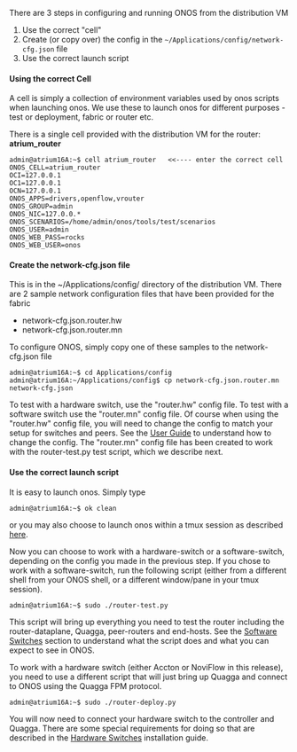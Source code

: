 There are 3 steps in configuring and running ONOS from the distribution VM

1. Use the correct "cell"
1. Create (or copy over) the config in the `~/Applications/config/network-cfg.json` file
1. Use the correct launch script

#### Using the correct Cell

A cell is simply a collection of environment variables used by onos scripts when launching onos. We use these to launch onos for different purposes - test or deployment, fabric or router etc.

There is a single cell provided with the distribution VM for the router: **atrium_router**  
  

    admin@atrium16A:~$ cell atrium_router   <<---- enter the correct cell
    ONOS_CELL=atrium_router
    OCI=127.0.0.1
    OC1=127.0.0.1
    OCN=127.0.0.1
    ONOS_APPS=drivers,openflow,vrouter
    ONOS_GROUP=admin
    ONOS_NIC=127.0.0.*
    ONOS_SCENARIOS=/home/admin/onos/tools/test/scenarios
    ONOS_USER=admin
    ONOS_WEB_PASS=rocks
    ONOS_WEB_USER=onos



#### Create the network-cfg.json file

This is in the ~/Applications/config/ directory of the distribution VM. There are 2 sample network configuration files that have been provided for the fabric
* network-cfg.json.router.hw
* network-cfg.json.router.mn

To configure ONOS, simply copy one of these samples to the network-cfg.json file
    
    admin@atrium16A:~$ cd Applications/config 
    admin@atrium16A:~/Applications/config$ cp network-cfg.json.router.mn network-cfg.json

To test with a hardware switch, use the "router.hw" config file. To test with a software switch  use the "router.mn" config file. Of course when using the "router.hw" config file, you will need to change the config to match your setup for switches and peers. See the [User Guide](https://github.com/onfsdn/atrium-docs/wiki/User-Guide-ONOS-Based-Router-16A) to understand how to change the config. The "router.mn" config file has been created to work with the router-test.py test script, which we describe next.

#### Use the correct launch script

It is easy to launch onos. Simply type

    admin@atrium16A:~$ ok clean

or you may also choose to launch onos within a tmux session as described [here](https://github.com/onfsdn/atrium-docs/wiki/Configure-and-run-ONOS-15A#launching-onos-for-deployment).

Now you can choose to work with a hardware-switch or a software-switch, depending on the config you made in the previous step. If you chose to work with a software-switch, run the following script (either from a different shell from your ONOS shell, or a different window/pane in your tmux session). 

    admin@atrium16A:~$ sudo ./router-test.py

This script will bring up everything you need to test the router including the router-dataplane, Quagga, peer-routers and end-hosts. See the [Software Switches](https://github.com/onfsdn/atrium-docs/wiki/Software-Install-ONOS-Router-16A) section to understand what the script does and what you can expect to see in ONOS.

To work with a hardware switch (either Accton or NoviFlow in this release), you need to use a different script that will just bring up Quagga and connect to ONOS using the Quagga FPM protocol. 

    admin@atrium16A:~$ sudo ./router-deploy.py

You will now need to connect your hardware switch to the controller and Quagga. There are some special requirements for doing so that are described in the [Hardware Switches](https://github.com/onfsdn/atrium-docs/wiki/Hardware-Install-ONOS-Router-16A) installation guide.

